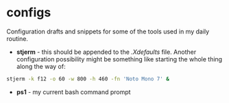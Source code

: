 # configs
Configuration drafts and snippets for some of the tools used in my daily routine.

- **stjerm** - this should be appended to the _.Xdefaults_ file.
Another configuration possibility might be something like starting the whole thing along the way of:
```bash
stjerm -k f12 -o 60 -w 800 -h 460 -fn 'Noto Mono 7' &
```
- **ps1** - my current bash command prompt

